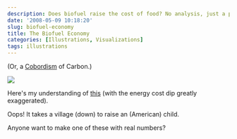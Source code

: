 ```yaml
---
description: Does biofuel raise the cost of food? No analysis, just a picture.
date: '2008-05-09 10:18:20'
slug: biofuel-economy
title: The Biofuel Economy
categories: [Illustrations, Visualizations]
tags: illustrations
---
```


(Or, a [Cobordism](http://en.wikipedia.org/wiki/Cobordism) of Carbon.)

![]({{site.image_url}}/2008/biofuel-economy.png)

Here's my understanding of [this](http://en.wikipedia.org/wiki/Food_vs_fuel#Impact_on_poor_countries) (with the energy cost dip greatly exaggerated).

Oops! It takes a village (down) to raise an (American) child.

Anyone want to make one of these with real numbers?
